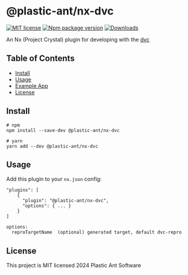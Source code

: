 # @plastic-ant/nx-dvc

[![MIT license](https://img.shields.io/badge/License-MIT-blue.svg)](https://lbesson.mit-license.org/)
[![Npm package version](https://badgen.net/npm/v/@plastic-ant/nx-dvc)](https://npmjs.com/package/@plastic-ant/nx-dvc)
[![Downloads](https://img.shields.io/npm/dm/@plastic-ant/nx-dvc.svg)](https://npmjs.com/package/@plastic-ant/nx-dvc)

An Nx (Project Crystal) plugin for developing with the [dvc](https://dvc.org/)

## Table of Contents

- [Install](#install)
- [Usage](#usage)
- [Example App](https://github.com/plastic-ant/packages/tree/main/examples/nx-dvc-app)
- [License](#license)

## Install

```shell
# npm
npm install --save-dev @plastic-ant/nx-dvc

# yarn
yarn add --dev @plastic-ant/nx-dvc
```

## Usage

Add this plugin to your `nx.json` config:

```
"plugins": [
    {
      "plugin": "@plastic-ant/nx-dvc",
      "options": { ... }
    }
]
```

```
options:
  reproTargetName  (optional) generated target, default dvc-repro
```

## License

This project is MIT licensed 2024 Plastic Ant Software
